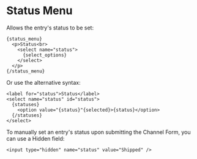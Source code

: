 <!--
    This source file is part of the open source project
    ExpressionEngine User Guide (https://github.com/ExpressionEngine/ExpressionEngine-User-Guide)

    @link      https://expressionengine.com/
    @copyright Copyright (c) 2003-2020, Packet Tide, LLC (https://packettide.com)
    @license   https://expressionengine.com/license Licensed under Apache License, Version 2.0
-->

# Status Menu

Allows the entry's status to be set:

    {status_menu}
      <p>Status<br>
        <select name="status">
          {select_options}
        </select>
      </p>
    {/status_menu}

Or use the alternative syntax:

    <label for="status">Status</label>
    <select name="status" id="status">
      {statuses}
        <option value="{status}"{selected}>{status}</option>
      {/statuses}
    </select>

To manually set an entry's status upon submitting the Channel Form, you can use a Hidden field:

    <input type="hidden" name="status" value="Shipped" />
